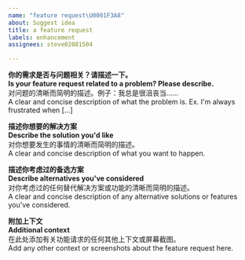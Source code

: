 ```yaml
---
name: "feature request\U0001F3A8"
about: Suggest idea
title: a feature request
labels: enhancement
assignees: steve02081504

---
```

**你的需求是否与问题相关？请描述一下。**  
**Is your feature request related to a problem? Please describe.**  
对问题的清晰而简明的描述。例子：我总是很沮丧当……  
A clear and concise description of what the problem is. Ex. I'm always frustrated when [...]  

**描述你想要的解决方案**  
**Describe the solution you'd like**  
对你想要发生的事情的清晰而简明的描述。  
A clear and concise description of what you want to happen.  

**描述你考虑过的备选方案**  
**Describe alternatives you've considered**  
对你考虑过的任何替代解决方案或功能的清晰而简明的描述。  
A clear and concise description of any alternative solutions or features you've considered.  

**附加上下文**  
**Additional context**  
在此处添加有关功能请求的任何其他上下文或屏幕截图。  
Add any other context or screenshots about the feature request here.  
